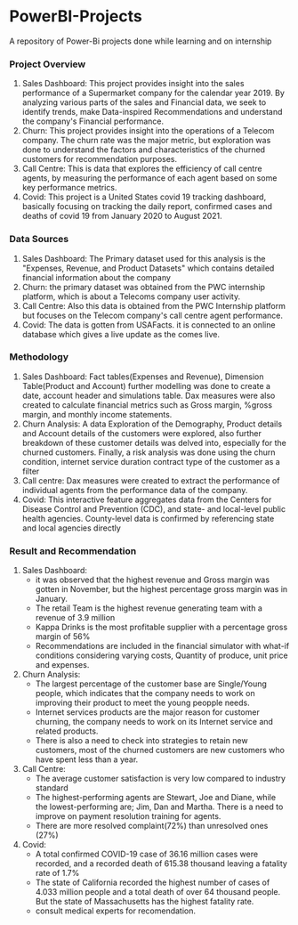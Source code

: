 # PowerBI-Projects
A repository of Power-Bi projects done while learning and on internship

### Project Overview

1. Sales Dashboard: This project provides insight into the sales performance of a Supermarket company for the calendar year 2019. By analyzing various parts of the sales and Financial data, we seek to identify trends, make Data-inspired Recommendations and understand the company's Financial performance.
2. Churn: This project provides insight into the operations of a Telecom company. The churn rate was the major metric, but exploration was done to understand the factors and characteristics of the churned customers for recommendation purposes.
3. Call Centre: This is data that explores the efficiency of call centre agents, by measuring the performance of each agent based on some key performance metrics.
4. Covid: This project is a United States covid 19 tracking dashboard, basically focusing on tracking the daily report, confirmed cases and deaths of covid 19 from January 2020 to August 2021.

### Data Sources 

1. Sales Dashboard: The Primary dataset used for this analysis is the "Expenses, Revenue, and Product Datasets" which contains detailed financial information about the company
2. Churn: the primary dataset was obtained from the PWC internship platform, which is about a Telecoms company user activity.
3. Call Centre: Also this data is obtained from the PWC Internship platform but focuses on the Telecom company's call centre agent performance.
4. Covid: The data is gotten from USAFacts. it is connected to an online database which gives a live update as the comes live.

### Methodology

1. Sales Dashboard: Fact tables(Expenses and Revenue), Dimension Table(Product and Account) further modelling was done to create a date, account header and simulations table.
   Dax measures were also created to calculate financial metrics such as Gross margin, %gross margin, and monthly income statements.
2. Churn Analysis: A data Exploration of the Demography, Product details and Account details of the customers were explored, also further breakdown of these customer details was delved into, especially for the churned customers. Finally, a risk analysis was done  using the churn condition, internet service duration contract type of the customer as a filter
3. Call centre: Dax measures were created to extract the performance of individual agents from the performance data of the company.
4. Covid: This interactive feature aggregates data from the Centers for Disease Control and Prevention (CDC), and state- and local-level public health agencies. County-level data is confirmed by referencing state and local agencies directly


### Result and Recommendation

1. Sales Dashboard:
   - it was observed that the highest revenue and Gross margin was gotten in November, but the highest percentage gross margin was in January.
   - The retail Team is the highest revenue generating team with a revenue of 3.9 million
   - Kappa Drinks is the most profitable supplier with a percentage gross margin of 56%
   - Recommendations are included in the financial simulator with what-if conditions considering varying costs, Quantity of produce, unit price and expenses.
2. Churn Analysis:
   - The largest percentage of the customer base are Single/Young people, which indicates that the company needs to work on improving their product to meet the young peopple needs.
   - Internet services products are the major reason for customer churning, the company needs to work on its Internet service and related products.
   - There is also a need to check into strategies to retain new customers, most of the churned customers are new customers who have spent less than a year.
3. Call Centre:
   - The average customer satisfaction  is very low compared to industry standard
   - The highest-performing agents are Stewart, Joe and Diane, while the lowest-performing are; Jim, Dan and Martha. There is a need to improve on payment resolution training for agents.
   - There are more resolved complaint(72%) than unresolved ones (27%)
4. Covid:
   -  A total confirmed COVID-19 case of 36.16 million cases were recorded, and a recorded death of 615.38 thousand leaving a fatality rate of 1.7%
   -  The state of California recorded the highest number of cases of 4.033 million people and a total death of over 64 thousand people. But the state of Massachusetts has the highest fatality rate.
   -  consult medical experts for recomendation.
